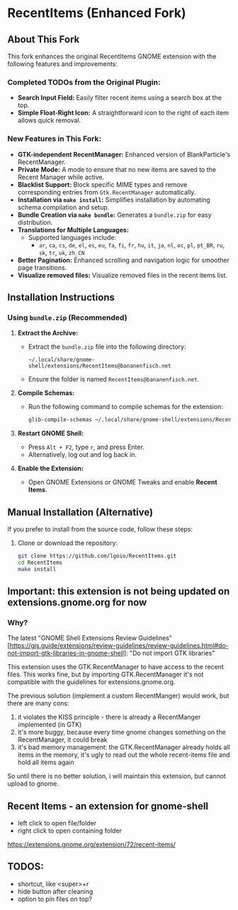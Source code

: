 # RecentItems (Enhanced Fork)

## About This Fork

This fork enhances the original RecentItems GNOME extension with the following features and improvements:

### Completed TODOs from the Original Plugin:
- **Search Input Field:** Easily filter recent items using a search box at the top.
- **Simple Float-Right Icon:** A straightforward icon to the right of each item allows quick removal.

### New Features in This Fork:
- **GTK-independent RecentManager:** Enhanced version of BlankParticle's RecentManager.
- **Private Mode:** A mode to ensure that no new items are saved to the Recent Manager while active.
- **Blacklist Support:** Block specific MIME types and remove corresponding entries from `Gtk.RecentManager` automatically.
- **Installation via `make install`:** Simplifies installation by automating schema compilation and setup.
- **Bundle Creation via `make bundle`:** Generates a `bundle.zip` for easy distribution.
- **Translations for Multiple Languages:** 
  - Supported languages include:
    - `ar`, `ca`, `cs`, `de`, `el`, `es`, `eu`, `fa`, `fi`, `fr`, `hu`, `it`, `ja`, `nl`, `oc`, `pl`, `pt_BR`, `ru`, `sk`, `tr`, `uk`, `zh_CN`
- **Better Pagination:** Enhanced scrolling and navigation logic for smoother page transitions.
- **Visualize removed files:** Visualize removed files in the recent items list.


## Installation Instructions

### Using `bundle.zip` (Recommended)

1. **Extract the Archive:**
   - Extract the `bundle.zip` file into the following directory:
     ```plaintext
     ~/.local/share/gnome-shell/extensions/RecentItems@bananenfisch.net
     ```
   - Ensure the folder is named `RecentItems@bananenfisch.net`.

2. **Compile Schemas:**
   - Run the following command to compile schemas for the extension:
     ```bash
     glib-compile-schemas ~/.local/share/gnome-shell/extensions/RecentItems@bananenfisch.net/schemas
     ```

3. **Restart GNOME Shell:**
   - Press `Alt + F2`, type `r`, and press Enter.
   - Alternatively, log out and log back in.

4. **Enable the Extension:**
   - Open GNOME Extensions or GNOME Tweaks and enable **Recent Items**.

## Manual Installation (Alternative)

If you prefer to install from the source code, follow these steps:

1. Clone or download the repository:
   ```bash
   git clone https://github.com/lgoio/RecentItems.git
   cd RecentItems
   make install

## Important: this extension is not being updated on extensions.gnome.org for now

### Why?
The latest "GNOME Shell Extensions Review Guidelines" [https://gjs.guide/extensions/review-guidelines/review-guidelines.html#do-not-import-gtk-libraries-in-gnome-shell]:
"Do not import GTK libraries"

This extension uses the GTK.RecentManager to have access to the recent files. This works fine, but by importing GTK.RecentManager it's not compatible with the guidelines for extensions.gnome.org.

The previous solution (implement a custom RecentManger) would work, but there are many cons:
1. it violates the KISS principle - there is already a RecentManger implemented (in GTK)
2. it's more buggy, because every time gnome changes something on the RecentManager, it could break
3. it's bad memory management: the GTK.RecentManager already holds all items in the memory, it's ugly to read out the whole recent-items file and hold all items again

So until there is no better solution, i will maintain this extension, but cannot upload to gnome.

## Recent Items - an extension for gnome-shell

- left click to open file/folder
- right click to open containing folder

<https://extensions.gnome.org/extension/72/recent-items/>

## TODOS:

- shortcut, like \<super\>+r
- hide button after cleaning
- option to pin files on top?
